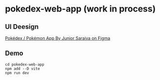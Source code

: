 # pokedex-web-app (work in process)

## UI Deesign
[Pokédex / Pokémon App By Junior Saraiva on Figma](https://www.figma.com/community/file/1202971127473077147)

## Demo
```
cd pokedex-web-app
npm add --D vite
npm run dev
```